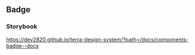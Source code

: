 ## Badge

### Storybook

https://dev2820.github.io/terra-design-system/?path=/docs/components-badge--docs
